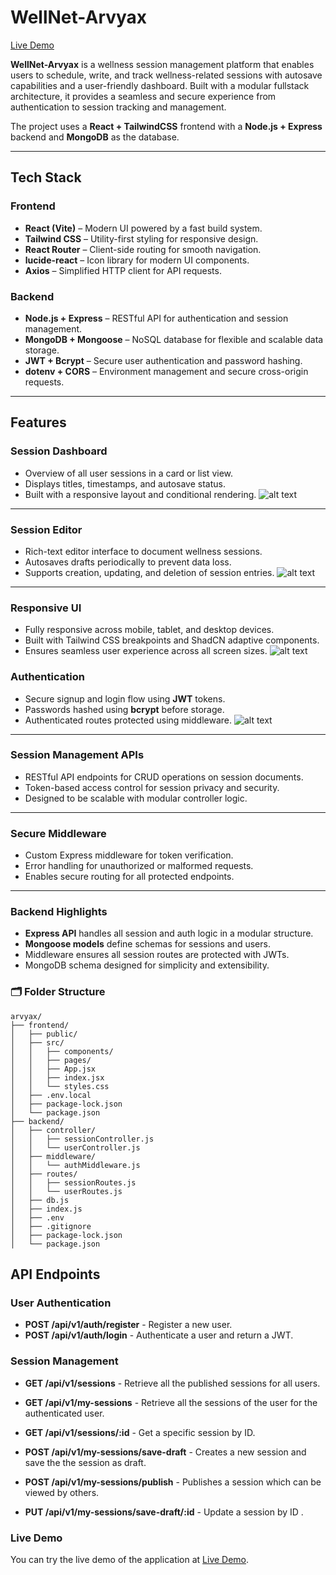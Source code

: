 # WellNet-Arvyax
[Live Demo](https://arvyax-mu.vercel.app/)


**WellNet-Arvyax** is a wellness session management platform that enables users to schedule, write, and track wellness-related sessions with autosave capabilities and a user-friendly dashboard. Built with a modular fullstack architecture, it provides a seamless and secure experience from authentication to session tracking and management.

The project uses a **React + TailwindCSS** frontend with a **Node.js + Express** backend and **MongoDB** as the database.

---

##  Tech Stack

###  Frontend
- **React (Vite)** – Modern UI powered by a fast build system.
- **Tailwind CSS** – Utility-first styling for responsive design.
- **React Router** – Client-side routing for smooth navigation.
- **lucide-react** – Icon library for modern UI components.
- **Axios** – Simplified HTTP client for API requests.

###  Backend
- **Node.js + Express** – RESTful API for authentication and session management.
- **MongoDB + Mongoose** – NoSQL database for flexible and scalable data storage.
- **JWT + Bcrypt** – Secure user authentication and password hashing.
- **dotenv + CORS** – Environment management and secure cross-origin requests.

---

## Features


###  Session Dashboard
- Overview of all user sessions in a card or list view.
- Displays titles, timestamps, and autosave status.
- Built with a responsive layout and conditional rendering.
![alt text](image.png)

---

###  Session Editor
- Rich-text editor interface to document wellness sessions.
- Autosaves drafts periodically to prevent data loss.
- Supports creation, updating, and deletion of session entries.
![alt text](image-1.png)
---

###  Responsive UI
- Fully responsive across mobile, tablet, and desktop devices.
- Built with Tailwind CSS breakpoints and ShadCN adaptive components.
- Ensures seamless user experience across all screen sizes.
![alt text](image-3.png)


###  Authentication
- Secure signup and login flow using **JWT** tokens.
- Passwords hashed using **bcrypt** before storage.
- Authenticated routes protected using middleware.
![alt text](image-2.png)

---

###  Session Management APIs
- RESTful API endpoints for CRUD operations on session documents.
- Token-based access control for session privacy and security.
- Designed to be scalable with modular controller logic.

---



###  Secure Middleware
- Custom Express middleware for token verification.
- Error handling for unauthorized or malformed requests.
- Enables secure routing for all protected endpoints.

---

### Backend Highlights
- **Express API** handles all session and auth logic in a modular structure.
- **Mongoose models** define schemas for sessions and users.
- Middleware ensures all session routes are protected with JWTs.
- MongoDB schema designed for simplicity and extensibility.

### 🗂 Folder Structure
```
arvyax/
├── frontend/       
│   ├── public/            
│   ├── src/               
│   │   ├── components/    
│   │   ├── pages/         
│   │   ├── App.jsx        
│   │   ├── index.jsx      
│   │   └── styles.css     
│   ├── .env.local         
│   ├── package-lock.json  
│   └── package.json
├── backend/         
│   ├── controller/       
│   │   ├── sessionController.js
│   │   └── userController.js
│   ├── middleware/         
│   │   └── authMiddleware.js
│   ├── routes/            
│   │   ├── sessionRoutes.js
│   │   └── userRoutes.js
│   ├── db.js               
│   ├── index.js  
│   ├── .env   
│   ├── .gitignore   
│   ├── package-lock.json
│   └── package.json          
```
## API Endpoints 

### User Authentication

- **POST /api/v1/auth/register** - Register a new user.
- **POST /api/v1/auth/login** - Authenticate a user and return a JWT.

### Session Management
- **GET /api/v1/sessions** - Retrieve all the published sessions for all users.
- **GET /api/v1/my-sessions** - Retrieve all the sessions of the user for the authenticated user.
- **GET /api/v1/sessions/:id** - Get a specific session by ID.

- **POST /api/v1/my-sessions/save-draft** - Creates a new session and save the the session as draft.

- **POST /api/v1/my-sessions/publish** - Publishes a session which can be viewed by others.

- **PUT /api/v1/my-sessions/save-draft/:id** - Update a session by ID .


### Live Demo
You can try the live demo of the application at [Live Demo](https://arvyax-mu.vercel.app/).
